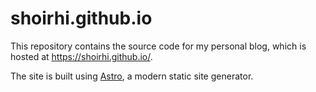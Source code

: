 # shoirhi.github.io

This repository contains the source code for my personal blog, which is hosted at https://shoirhi.github.io/.

The site is built using [Astro](https://github.com/withastro/astro), a modern static site generator.

